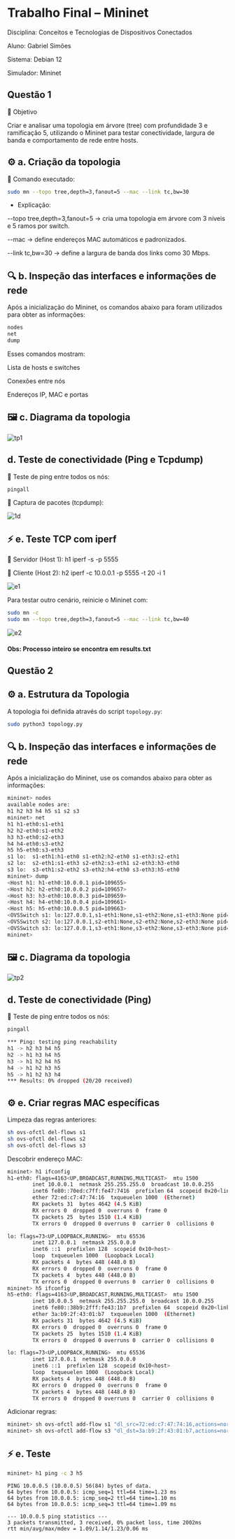 #  Trabalho Final – Mininet

Disciplina: Conceitos e Tecnologias de Dispositivos Conectados

Aluno: Gabriel Simões

Sistema: Debian 12

Simulador: Mininet

## Questão 1

🧠 Objetivo

Criar e analisar uma topologia em árvore (tree) com profundidade 3 e ramificação 5, utilizando o Mininet para testar conectividade, largura de banda e comportamento de rede entre hosts.

 ## ⚙️ a. Criação da topologia
🧾 Comando executado:
```bash
sudo mn --topo tree,depth=3,fanout=5 --mac --link tc,bw=30
```
- Explicação:

--topo tree,depth=3,fanout=5 → cria uma topologia em árvore com 3 níveis e 5 ramos por switch.

--mac → define endereços MAC automáticos e padronizados.

--link tc,bw=30 → define a largura de banda dos links como 30 Mbps.


## 🔍 b. Inspeção das interfaces e informações de rede

Após a inicialização do Mininet, os comandos abaixo para foram utilizados para obter as informações:
```bash
nodes
net
dump
```

Esses comandos mostram:

Lista de hosts e switches

Conexões entre nós

Endereços IP, MAC e portas


## 🖼️ c. Diagrama da topologia

![tp1](Questão_1/topology_1.png)


## d. Teste de conectividade (Ping e Tcpdump)
🔹 Teste de ping entre todos os nós:
```bash
pingall
```

🔹 Captura de pacotes (tcpdump):

![1d](Questão_1/1d.png)



## ⚡ e. Teste TCP com iperf
🔸 Servidor (Host 1):
h1 iperf -s -p 5555

🔸 Cliente (Host 2):
h2 iperf -c 10.0.0.1 -p 5555 -t 20 -i 1

![e1](Questão_1/e1.png)


Para testar outro cenário, reinicie o Mininet com:
```bash
sudo mn -c
sudo mn --topo tree,depth=3,fanout=5 --mac --link tc,bw=40
```
![e2](Questão_1/e2.png)

#### Obs: Processo inteiro se encontra em results.txt


## Questão 2 

## ⚙️ a. Estrutura da Topologia

A topologia foi definida através do script `topology.py`:
```bash
sudo python3 topology.py
```
## 🔍 b. Inspeção das interfaces e informações de rede

Após a inicialização do Mininet, use os comandos abaixo para obter as informações:
```bash
mininet> nodes
available nodes are: 
h1 h2 h3 h4 h5 s1 s2 s3
mininet> net
h1 h1-eth0:s1-eth1
h2 h2-eth0:s1-eth2
h3 h3-eth0:s2-eth3
h4 h4-eth0:s3-eth2
h5 h5-eth0:s3-eth3
s1 lo:  s1-eth1:h1-eth0 s1-eth2:h2-eth0 s1-eth3:s2-eth1
s2 lo:  s2-eth1:s1-eth3 s2-eth2:s3-eth1 s2-eth3:h3-eth0
s3 lo:  s3-eth1:s2-eth2 s3-eth2:h4-eth0 s3-eth3:h5-eth0
mininet> dump
<Host h1: h1-eth0:10.0.0.1 pid=109655> 
<Host h2: h2-eth0:10.0.0.2 pid=109657> 
<Host h3: h3-eth0:10.0.0.3 pid=109659> 
<Host h4: h4-eth0:10.0.0.4 pid=109661> 
<Host h5: h5-eth0:10.0.0.5 pid=109663> 
<OVSSwitch s1: lo:127.0.0.1,s1-eth1:None,s1-eth2:None,s1-eth3:None pid=109668> 
<OVSSwitch s2: lo:127.0.0.1,s2-eth1:None,s2-eth2:None,s2-eth3:None pid=109671> 
<OVSSwitch s3: lo:127.0.0.1,s3-eth1:None,s3-eth2:None,s3-eth3:None pid=109674> 
mininet> 
```

## 🖼️ c. Diagrama da topologia

![tp2](Questão_2/topology_2.png)


## d. Teste de conectividade (Ping)
🔹 Teste de ping entre todos os nós:
```bash
pingall
```
```bash
*** Ping: testing ping reachability
h1 -> h2 h3 h4 h5
h2 -> h1 h3 h4 h5
h3 -> h1 h2 h4 h5
h4 -> h1 h2 h3 h5
h5 -> h1 h2 h3 h4
*** Results: 0% dropped (20/20 received)
```
## ⚙️ e. Criar regras MAC específicas

Limpeza das regras anteriores: 
```bash
sh ovs-ofctl del-flows s1
sh ovs-ofctl del-flows s2
sh ovs-ofctl del-flows s3
```
Descobrir endereço MAC: 
```bash
mininet> h1 ifconfig
h1-eth0: flags=4163<UP,BROADCAST,RUNNING,MULTICAST>  mtu 1500
        inet 10.0.0.1  netmask 255.255.255.0  broadcast 10.0.0.255
        inet6 fe80::70ed:c7ff:fe47:7416  prefixlen 64  scopeid 0x20<link>
        ether 72:ed:c7:47:74:16  txqueuelen 1000  (Ethernet)
        RX packets 31  bytes 4642 (4.5 KiB)
        RX errors 0  dropped 0  overruns 0  frame 0
        TX packets 25  bytes 1510 (1.4 KiB)
        TX errors 0  dropped 0 overruns 0  carrier 0  collisions 0

lo: flags=73<UP,LOOPBACK,RUNNING>  mtu 65536
        inet 127.0.0.1  netmask 255.0.0.0
        inet6 ::1  prefixlen 128  scopeid 0x10<host>
        loop  txqueuelen 1000  (Loopback Local)
        RX packets 4  bytes 448 (448.0 B)
        RX errors 0  dropped 0  overruns 0  frame 0
        TX packets 4  bytes 448 (448.0 B)
        TX errors 0  dropped 0 overruns 0  carrier 0  collisions 0
mininet> h5 ifconfig
h5-eth0: flags=4163<UP,BROADCAST,RUNNING,MULTICAST>  mtu 1500
        inet 10.0.0.5  netmask 255.255.255.0  broadcast 10.0.0.255
        inet6 fe80::38b9:2fff:fe43:1b7  prefixlen 64  scopeid 0x20<link>
        ether 3a:b9:2f:43:01:b7  txqueuelen 1000  (Ethernet)
        RX packets 31  bytes 4642 (4.5 KiB)
        RX errors 0  dropped 0  overruns 0  frame 0
        TX packets 25  bytes 1510 (1.4 KiB)
        TX errors 0  dropped 0 overruns 0  carrier 0  collisions 0

lo: flags=73<UP,LOOPBACK,RUNNING>  mtu 65536
        inet 127.0.0.1  netmask 255.0.0.0
        inet6 ::1  prefixlen 128  scopeid 0x10<host>
        loop  txqueuelen 1000  (Loopback Local)
        RX packets 4  bytes 448 (448.0 B)
        RX errors 0  dropped 0  overruns 0  frame 0
        TX packets 4  bytes 448 (448.0 B)
        TX errors 0  dropped 0 overruns 0  carrier 0  collisions 0
```
Adicionar regras: 
```bash
mininet> sh ovs-ofctl add-flow s1 "dl_src=72:ed:c7:47:74:16,actions=normal"
mininet> sh ovs-ofctl add-flow s3 "dl_dst=3a:b9:2f:43:01:b7,actions=normal"

```

## ⚡ e. Teste

```bash
mininet> h1 ping -c 3 h5
```
```
PING 10.0.0.5 (10.0.0.5) 56(84) bytes of data.
64 bytes from 10.0.0.5: icmp_seq=1 ttl=64 time=1.23 ms
64 bytes from 10.0.0.5: icmp_seq=2 ttl=64 time=1.10 ms
64 bytes from 10.0.0.5: icmp_seq=3 ttl=64 time=1.09 ms

--- 10.0.0.5 ping statistics ---
3 packets transmitted, 3 received, 0% packet loss, time 2002ms
rtt min/avg/max/mdev = 1.09/1.14/1.23/0.06 ms
```






